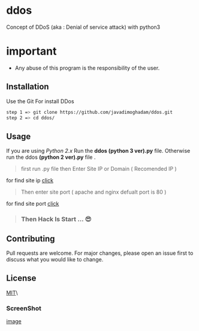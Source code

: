# ddos
Concept of DDoS (aka : Denial of service attack) with python3

# important 
* Any abuse of this program is the responsibility of the user.

## Installation
Use the Git For install DDos
```bash
step 1 => git clone https://github.com/javadimoghadam/ddos.git
step 2 => cd ddos/
```

## Usage
 If you are using *Python 2.x* Run the **ddos (python 3 ver).py** file. Otherwise run the ddos **(python 2 ver).py** file .

> first run .py file then Enter Site IP or Domain ( Recomended IP ) 

for find site ip [click](https://get-site-ip.com/)

> Then enter site port ( apache and nginx defualt port is 80 ) 

for find site port [click](https://pentest-tools.com/network-vulnerability-scanning/tcp-port-scanner-online-nmap)

> ### Then Hack Is Start ... 😎

## Contributing
Pull requests are welcome. For major changes, please open an issue first to discuss what you would like to change.

## License
[MIT](https://choosealicense.com/licenses/mit/)\

### ScreenShot

[image](image.png)
